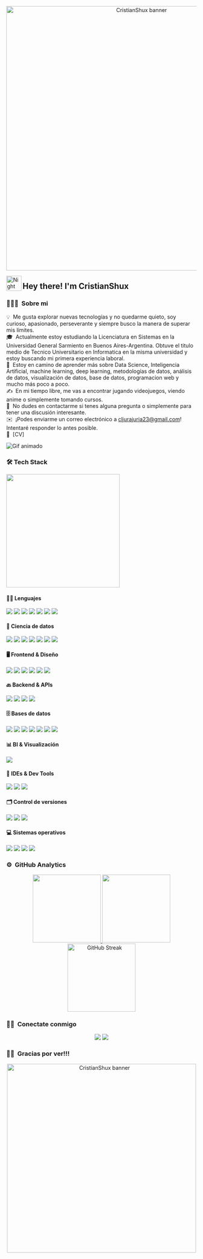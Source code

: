 <p align="center">
  <img src="https://i.pinimg.com/originals/9d/1f/82/9d1f82cc324e498dd5127a6ed0296dac.gif" alt="CristianShux banner" width="700"/>
</p>


<img alt="Night Coding" src="./assets/Hand%20Wave.gif" width='40' align="left"/><h2>Hey there! I'm CristianShux</h2>

<!-- ## 👋 &nbsp;Hey there! I'm Aditya -->

### 👨🏻‍💻 &nbsp;Sobre mi

💡 &nbsp;Me gusta explorar nuevas tecnologías y no quedarme quieto, soy curioso, apasionado, perseverante y siempre busco la manera de superar mis límites.\
🎓 &nbsp;Actualmente estoy estudiando la Licenciatura en Sistemas en la Universidad General Sarmiento en Buenos Aires-Argentina. Obtuve el titulo medio de Tecnico Universitario en Informatica en la misma universidad y estoy buscando mi primera experiencia laboral.\
🌱 &nbsp;Estoy en camino de aprender más sobre Data Science, Inteligencia Artificial, machine learning, deep learning, metodologías de datos, análisis de datos, visualización de datos, base de datos, programacion web y mucho más poco a poco.\
✍️ &nbsp;En mi tiempo libre, me vas a encontrar jugando videojuegos, viendo anime o simplemente tomando cursos.\
💬 &nbsp;No dudes en contactarme si tenes alguna pregunta o simplemente para tener una discusión interesante.\
✉️ &nbsp;¡Podes enviarme un correo electrónico a cljurajuria23@gmail.com! Intentaré responder lo antes posible.\
📄 &nbsp;[CV]

![Gif animado](./assets/destiny.gif)

### 🛠️ Tech Stack

<img src="https://media1.tenor.com/m/M9faAQR9q3gAAAAd/destiny.gif" width="300" />

#### 👨‍💻 Lenguajes
<p>
  <img src="https://img.shields.io/badge/Python-05122A?style=flat&logo=python&logoColor=yellow" />
  <img src="https://img.shields.io/badge/Java-05122A?style=flat&logo=openjdk&logoColor=FFA518" />
  <img src="https://img.shields.io/badge/R-05122A?style=flat&logo=R&logoColor=276DC3" />
  <img src="https://img.shields.io/badge/Assembler-05122A?style=flat&logo=assembler&logoColor=6E4C13" />
  <img src="https://img.shields.io/badge/TypeScript-05122A?style=flat&logo=typescript" />
  <img src="https://img.shields.io/badge/JavaScript-05122A?style=flat&logo=javascript" />
  <img src="https://img.shields.io/badge/SQL-05122A?style=flat&logo=sqlite" />
</p>

#### 🧠 Ciencia de datos
<p>
  <img src="https://img.shields.io/badge/Jupyter-05122A?style=flat&logo=jupyter" />
  <img src="https://img.shields.io/badge/Pandas-05122A?style=flat&logo=pandas&logoColor=150458" />
  <img src="https://img.shields.io/badge/Numpy-05122A?style=flat&logo=numpy&logoColor=013243" />
  <img src="https://img.shields.io/badge/BeautifulSoup-05122A?style=flat&logo=python&logoColor=FFD43B" />
  <img src="https://img.shields.io/badge/Anaconda-05122A?style=flat&logo=anaconda&logoColor=44A833" />
  <img src="https://img.shields.io/badge/IBM%20Watson%20Studio-05122A?style=flat&logo=ibm-watson&logoColor=00B5FF" />
  <img src="https://img.shields.io/badge/RStudio-05122A?style=flat&logo=rstudio" />
</p>

#### 🖥️ Frontend & Diseño
<p>
  <img src="https://img.shields.io/badge/React-05122A?style=flat&logo=react" />
  <img src="https://img.shields.io/badge/Vite-05122A?style=flat&logo=vite&logoColor=646CFF" />
  <img src="https://img.shields.io/badge/HTML5-05122A?style=flat&logo=html5" />
  <img src="https://img.shields.io/badge/CSS3-05122A?style=flat&logo=css3" />
  <img src="https://img.shields.io/badge/Vercel-05122A?style=flat&logo=vercel" />
  <img src="https://img.shields.io/badge/Photoshop-05122A?style=flat&logo=adobe-photoshop" />
</p>

#### 🔙 Backend & APIs
<p>
  <img src="https://img.shields.io/badge/FastAPI-05122A?style=flat&logo=fastapi" />
  <img src="https://img.shields.io/badge/REST%20API-05122A?style=flat&logo=api" />
  <img src="https://img.shields.io/badge/JWT-05122A?style=flat&logo=json-web-tokens" />
  <img src="https://img.shields.io/badge/Render-05122A?style=flat&logo=render&logoColor=0099FF" />
</p>

#### 🗄️ Bases de datos
<p>
  <img src="https://img.shields.io/badge/PostgreSQL-05122A?style=flat&logo=postgresql" />
  <img src="https://img.shields.io/badge/Neon-05122A?style=flat&logo=neon&logoColor=00EAD0" />
  <img src="https://img.shields.io/badge/MySQL-05122A?style=flat&logo=mysql&logoColor=4479A1" />
  <img src="https://img.shields.io/badge/MongoDB-05122A?style=flat&logo=mongodb&logoColor=47A248" />
  <img src="https://img.shields.io/badge/MongoDB%20Compass-05122A?style=flat&logo=mongodb&logoColor=47A248" />
  <img src="https://img.shields.io/badge/Cassandra-05122A?style=flat&logo=apache-cassandra&logoColor=1287B1" />
  <img src="https://img.shields.io/badge/pgAdmin-05122A?style=flat&logo=postgresql&logoColor=336791" />
</p>

#### 📊 BI & Visualización
<p>
  <img src="https://img.shields.io/badge/Metabase-05122A?style=flat&logo=metabase&logoColor=509EE3" />
</p>

#### 🧰 IDEs & Dev Tools
<p>
  <img src="https://img.shields.io/badge/VSCode-05122A?style=flat&logo=visual-studio-code&logoColor=007ACC" />
  <img src="https://img.shields.io/badge/PyScripter-05122A?style=flat&logo=python" />
  <img src="https://img.shields.io/badge/Eclipse-05122A?style=flat&logo=eclipse-ide&logoColor=2C2255" />
</p>

#### 🗂️ Control de versiones
<p>
  <img src="https://img.shields.io/badge/Git-05122A?style=flat&logo=git" />
  <img src="https://img.shields.io/badge/GitHub-05122A?style=flat&logo=github" />
  <img src="https://img.shields.io/badge/GitLab-05122A?style=flat&logo=gitlab" />
</p>

#### 💻 Sistemas operativos
<p>
  <img src="https://img.shields.io/badge/Linux-05122A?style=flat&logo=linux&logoColor=FCC624" />
  <img src="https://img.shields.io/badge/Windows-05122A?style=flat&logo=windows&logoColor=0078D4" />
  <img src="https://img.shields.io/badge/Ubuntu-05122A?style=flat&logo=ubuntu&logoColor=E95420" />
  <img src="https://img.shields.io/badge/Raspberry%20Pi-05122A?style=flat&logo=raspberry-pi&logoColor=C8102E" />
</p>


### ⚙️ &nbsp;GitHub Analytics

<p align="center">
  <a href="https://github.com/CristianShux">
    <img height="180em" src="https://github-readme-stats-eight-theta.vercel.app/api?username=CristianShux&show_icons=true&theme=algolia&include_all_commits=true&count_private=true"/>
  </a>
  <a href="https://github.com/CristianShux">
    <img height="180em" src="https://github-readme-stats-eight-theta.vercel.app/api/top-langs/?username=CristianShux&layout=compact&langs_count=8&theme=algolia&hide=jupyter%20notebook"/>
  </a>
  <a href="https://github.com/CristianShux">
     <img height="180em" src="https://github-readme-stats.vercel.app/api?username=CristianShux&show=contribs&theme=algolia&hide_border=false&hide_title=true&card_width=600" alt="GitHub Streak"/>
  </a>
</p>






### 🤝🏻 &nbsp;Conectate conmigo

<p align="center">
<a href="https://www.linkedin.com/in/cristian-leonel-jurajuria-58ba16256/"><img src="https://img.shields.io/badge/-Cristian%20Leonel%20Jurajuria-0077B5?style=flat&logo=Linkedin&logoColor=white"/></a>
<a href="mailto:cljurajuria23@gmail.com"><img src="https://img.shields.io/badge/-cljurajuria23@gmail.com-D14836?style=flat&logo=Gmail&logoColor=white"/></a>
</p>

### 👋🏻 &nbsp;Gracias por ver!!!

<p align="center">
  <img src="https://giffiles.alphacoders.com/195/195303.gif" alt="CristianShux banner" width="500"/>
</p>





